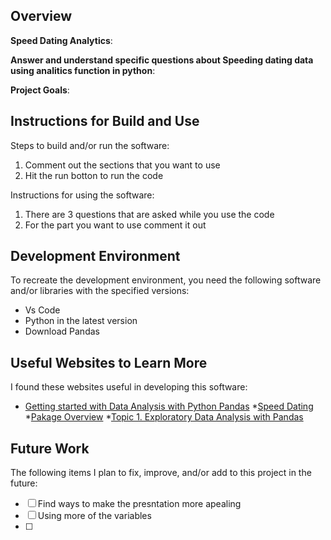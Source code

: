 ## Overview

**Speed Dating Analytics**:

**Answer and understand specific questions about Speeding dating data using analitics function in python**:

**Project Goals**:

## Instructions for Build and Use

Steps to build and/or run the software:

1. Comment out the sections that you want to use
2. Hit the run botton to run the code


Instructions for using the software:

1. There are 3 questions that are asked while you use the code
2. For the part you want to use comment it out


## Development Environment 

To recreate the development environment, you need the following software and/or libraries with the specified versions:

* Vs Code
* Python in the latest version
* Download Pandas

## Useful Websites to Learn More

I found these websites useful in developing this software:

* [Getting started with Data Analysis with Python Pandas](https://towardsdatascience.com/getting-started-to-data-analysis-with-python-pandas-with-titanic-dataset-a195ab043c77)
*[Speed Dating](https://www.kaggle.com/datasets/ulrikthygepedersen/speed-dating/code)
*[Pakage Overview](https://pandas.pydata.org/docs/getting_started/overview.html)
*[Topic 1. Exploratory Data Analysis with Pandas](https://www.kaggle.com/code/kashnitsky/topic-1-exploratory-data-analysis-with-pandas)

## Future Work

The following items I plan to fix, improve, and/or add to this project in the future:

* [ ] Find ways to make the presntation more apealing
* [ ] Using more of the variables
* [ ]